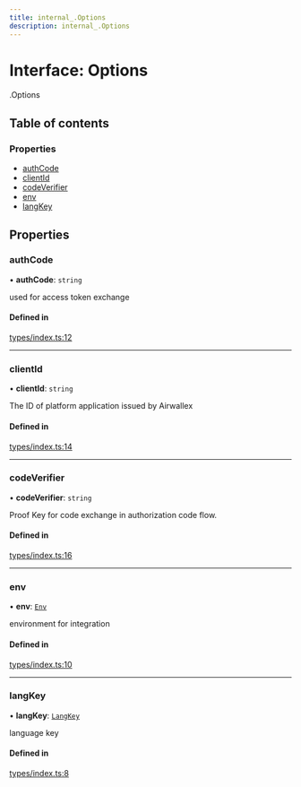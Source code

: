 ```yaml
---
title: internal_.Options
description: internal_.Options
---
```


# Interface: Options

[<internal>](../modules/internal_.md).Options

## Table of contents

### Properties

- [authCode](internal_.Options.md#authcode)
- [clientId](internal_.Options.md#clientid)
- [codeVerifier](internal_.Options.md#codeverifier)
- [env](internal_.Options.md#env)
- [langKey](internal_.Options.md#langkey)

## Properties

### authCode

• **authCode**: `string`

used for access token exchange

#### Defined in

[types/index.ts:12](https://github.com/airwallex/payouts-web-sdk/blob/dd0956d/src/types/index.ts#L12)

___

### clientId

• **clientId**: `string`

The ID of platform application issued by Airwallex

#### Defined in

[types/index.ts:14](https://github.com/airwallex/payouts-web-sdk/blob/dd0956d/src/types/index.ts#L14)

___

### codeVerifier

• **codeVerifier**: `string`

Proof Key for code exchange in authorization code flow.

#### Defined in

[types/index.ts:16](https://github.com/airwallex/payouts-web-sdk/blob/dd0956d/src/types/index.ts#L16)

___

### env

• **env**: [`Env`](../types/internal_.Env.md)

environment for integration

#### Defined in

[types/index.ts:10](https://github.com/airwallex/payouts-web-sdk/blob/dd0956d/src/types/index.ts#L10)

___

### langKey

• **langKey**: [`LangKey`](../types/internal_.LangKey.md)

language key

#### Defined in

[types/index.ts:8](https://github.com/airwallex/payouts-web-sdk/blob/dd0956d/src/types/index.ts#L8)

